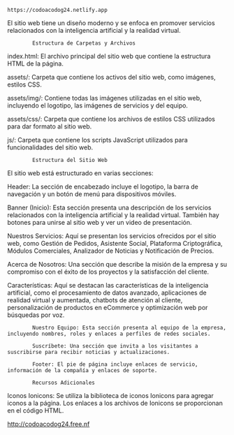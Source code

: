
    https://codoacodog24.netlify.app

El sitio web tiene un diseño moderno y se enfoca en promover servicios relacionados con la inteligencia artificial y la realidad virtual.

            Estructura de Carpetas y Archivos
index.html: El archivo principal del sitio web que contiene la estructura HTML de la página.

assets/: Carpeta que contiene los activos del sitio web, como imágenes, estilos CSS.

assets/img/: Contiene todas las imágenes utilizadas en el sitio web, incluyendo el logotipo, las imágenes de servicios y del equipo.

assets/css/: Carpeta que contiene los archivos de estilos CSS utilizados para dar formato al sitio web.


js/: Carpeta que contiene los scripts JavaScript utilizados para funcionalidades del sitio web.

            Estructura del Sitio Web
El sitio web está estructurado en varias secciones:

Header: La sección de encabezado incluye el logotipo, la barra de navegación y un botón de menú para dispositivos móviles.

Banner (Inicio): Esta sección presenta una descripción de los servicios relacionados con la inteligencia artificial y la realidad virtual. También hay botones para unirse al sitio web y ver un video de presentación.

Nuestros Servicios: Aquí se presentan los servicios ofrecidos por el sitio web, como Gestión de Pedidos, Asistente Social, Plataforma Criptográfica, Módulos Comerciales, Analizador de Noticias y Notificación de Precios.

Acerca de Nosotros: Una sección que describe la misión de la empresa y su compromiso con el éxito de los proyectos y la satisfacción del cliente.

Características: Aquí se destacan las características de la inteligencia artificial, como el procesamiento de datos avanzado, aplicaciones de realidad virtual y aumentada, chatbots de atención al cliente, personalización de productos en eCommerce y optimización web por búsquedas por voz.

            Nuestro Equipo: Esta sección presenta al equipo de la empresa, incluyendo nombres, roles y enlaces a perfiles de redes sociales.

            Suscríbete: Una sección que invita a los visitantes a suscribirse para recibir noticias y actualizaciones.

            Footer: El pie de página incluye enlaces de servicio, información de la compañía y enlaces de soporte.

            Recursos Adicionales
Iconos Ionicons: Se utiliza la biblioteca de iconos Ionicons para agregar iconos a la página. Los enlaces a los archivos de Ionicons se proporcionan en el código HTML.


http://codoacodog24.free.nf
